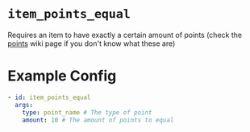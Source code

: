 # `item_points_equal`

Requires an item to have exactly a certain amount of points (check the [points](https://plugins.auxilor.io/effects/points) wiki page if you don't know what these are)

# Example Config
```yaml
- id: item_points_equal
  args:
    type: point_name # The type of point
    amount: 10 # The amount of points to equal
```

